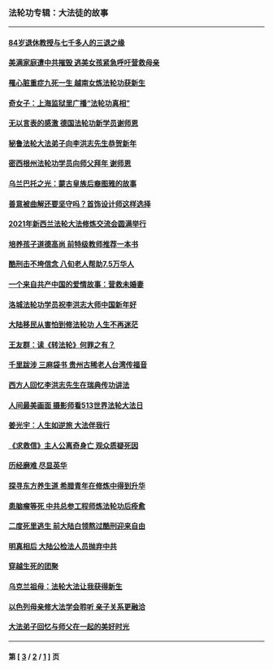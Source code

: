 ### 法轮功专辑：大法徒的故事
---
#### [84岁退休教授与七千多人的三退之缘](../../pages/nf1147481/n13796650.md?10220430) 
#### [美满家庭遭中共摧毁 逃美女孩紧急呼吁营救母亲](../../pages/nf1147481/n13792859.md?10220430) 
#### [罹心脏重症九死一生 越南女炼法轮功获新生](../../pages/nf1147481/n13732766.md?10220430) 
#### [奇女子：上海监狱里广播“法轮功真相”](../../pages/nf1147481/n13726443.md?10220430) 
#### [无以言表的感激 德国法轮功新学员谢师恩](../../pages/nf1147481/n13543790.md?10220430) 
#### [秘鲁法轮大法弟子向李洪志先生恭贺新年](../../pages/nf1147481/n13540182.md?10220430) 
#### [密西根州法轮功学员向师父拜年 谢师恩](../../pages/nf1147481/n13538183.md?10220430) 
#### [乌兰巴托之光：蒙古皇族后裔图雅的故事](../../pages/nf1147481/n13155759.md?10220430) 
#### [善意被曲解还要坚守吗？首饰设计师这样选择](../../pages/nf1147481/n13077575.md?10220430) 
#### [2021年新西兰法轮大法修炼交流会圆满举行](../../pages/nf1147481/n13033149.md?10220430) 
#### [培养孩子道德高尚 前特级教师推荐一本书](../../pages/nf1147481/n12938640.md?10220430) 
#### [酷刑击不垮信念 八旬老人帮助7.5万华人](../../pages/nf1147481/n12880712.md?10220430) 
#### [一个来自共产中国的爱情故事：营救未婚妻](../../pages/nf1147481/n12778386.md?10220430) 
#### [洛城法轮功学员祝李洪志大师中国新年好](../../pages/nf1147481/n12724685.md?10220430) 
#### [大陆移民从害怕到修法轮功 人生不再迷茫](../../pages/nf1147481/n12414325.md?10220430) 
#### [王友群：读《转法轮》何罪之有？](../../pages/nf1147481/n12408647.md?10220430) 
#### [千里跋涉 三麻袋书 贵州古稀老人台湾传福音](../../pages/nf1147481/n12198750.md?10220430) 
#### [西方人回忆李洪志先生在瑞典传功讲法](../../pages/nf1147481/n12099607.md?10220430) 
#### [人间最美画面 摄影师看513世界法轮大法日](../../pages/nf1147481/n12094118.md?10220430) 
#### [姜光宇：人生如逆旅 大法伴我行](../../pages/nf1147481/n12088664.md?10220430) 
#### [《求救信》主人公离奇身亡 观众质疑死因](../../pages/nf1147481/n11845215.md?10220430) 
#### [历经磨难 尽显英华](../../pages/nf1147481/n11723297.md?10220430) 
#### [探寻东方养生道 希腊青年在修炼中得到升华](../../pages/nf1147481/n11494502.md?10220430) 
#### [患脑瘤等死 中共总参工程师炼法轮功后痊愈](../../pages/nf1147481/n11466682.md?10220430) 
#### [二度死里逃生 前大陆白领熬过酷刑迎来自由](../../pages/nf1147481/n11368594.md?10220430) 
#### [明真相后 大陆公检法人员抛弃中共](../../pages/nf1147481/n11358618.md?10220430) 
#### [穿越生死的团聚](../../pages/nf1147481/n11258922.md?10220430) 
#### [乌克兰祖母：法轮大法让我获得新生](../../pages/nf1147481/n11269457.md?10220430) 
#### [以色列母亲修大法学会聆听 亲子关系更融洽](../../pages/nf1147481/n11268195.md?10220430) 
#### [大法弟子回忆与师父在一起的美好时光](../../pages/nf1147481/n11267759.md?10220430) 

---
#### 第 [ [3](./3.md?10220430) / [2](./2.md?10220430) / [1](./1.md?10220430) ] 页
